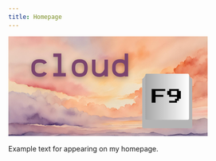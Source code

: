 ```yaml
---
title: Homepage
---
```


<img src="/assets/images/F9.png" alt="Logo" class="home-logo">

Example text for appearing on my homepage.
